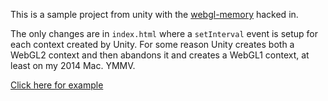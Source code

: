 This is a sample project from unity with the [webgl-memory](https://github.com/greggman/webgl-memory)
hacked in.

The only changes are in `index.html` where a `setInterval` event is setup
for each context created by Unity. For some reason Unity creates both
a WebGL2 context and then abandons it and creates a WebGL1 context, at
least on my 2014 Mac. YMMV.

[Click here for example](https://greggman.github.io/webgl-memory-unity-example/)